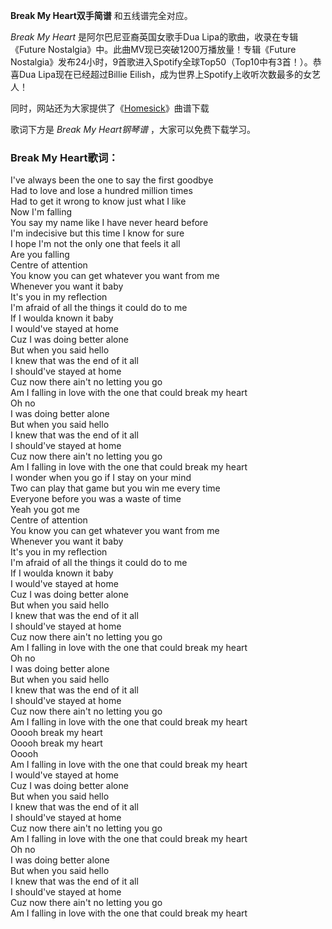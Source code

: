 

**Break My Heart双手简谱** 和五线谱完全对应。

_Break My Heart_ 是阿尔巴尼亚裔英国女歌手Dua Lipa的歌曲，收录在专辑《Future
Nostalgia》中。此曲MV现已突破1200万播放量！专辑《Future
Nostalgia》发布24小时，9首歌进入Spotify全球Top50（Top10中有3首！）。恭喜Dua Lipa现在已经超过Billie
Eilish，成为世界上Spotify上收听次数最多的女艺人！

同时，网站还为大家提供了《[Homesick](Music-8974-Homesick-Dua-Lipa.html "Homesick")》曲谱下载

歌词下方是 _Break My Heart钢琴谱_ ，大家可以免费下载学习。

### Break My Heart歌词：

I've always been the one to say the first goodbye  
Had to love and lose a hundred million times  
Had to get it wrong to know just what I like  
Now I'm falling  
You say my name like I have never heard before  
I'm indecisive but this time I know for sure  
I hope I'm not the only one that feels it all  
Are you falling  
Centre of attention  
You know you can get whatever you want from me  
Whenever you want it baby  
It's you in my reflection  
I'm afraid of all the things it could do to me  
If I woulda known it baby  
I would've stayed at home  
Cuz I was doing better alone  
But when you said hello  
I knew that was the end of it all  
I should've stayed at home  
Cuz now there ain't no letting you go  
Am I falling in love with the one that could break my heart  
Oh no  
I was doing better alone  
But when you said hello  
I knew that was the end of it all  
I should've stayed at home  
Cuz now there ain't no letting you go  
Am I falling in love with the one that could break my heart  
I wonder when you go if I stay on your mind  
Two can play that game but you win me every time  
Everyone before you was a waste of time  
Yeah you got me  
Centre of attention  
You know you can get whatever you want from me  
Whenever you want it baby  
It's you in my reflection  
I'm afraid of all the things it could do to me  
If I woulda known it baby  
I would've stayed at home  
Cuz I was doing better alone  
But when you said hello  
I knew that was the end of it all  
I should've stayed at home  
Cuz now there ain't no letting you go  
Am I falling in love with the one that could break my heart  
Oh no  
I was doing better alone  
But when you said hello  
I knew that was the end of it all  
I should've stayed at home  
Cuz now there ain't no letting you go  
Am I falling in love with the one that could break my heart  
Ooooh break my heart  
Ooooh break my heart  
Ooooh  
Am I falling in love with the one that could break my heart  
I would've stayed at home  
Cuz I was doing better alone  
But when you said hello  
I knew that was the end of it all  
I should've stayed at home  
Cuz now there ain't no letting you go  
Am I falling in love with the one that could break my heart  
Oh no  
I was doing better alone  
But when you said hello  
I knew that was the end of it all  
I should've stayed at home  
Cuz now there ain't no letting you go  
Am I falling in love with the one that could break my heart

